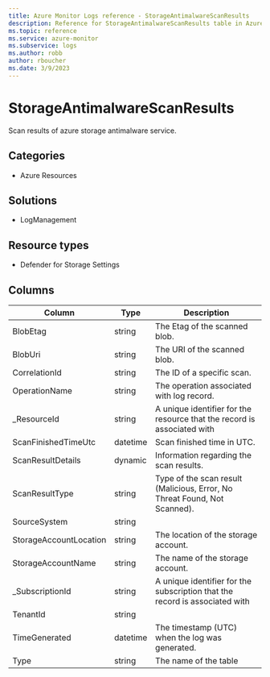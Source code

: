 ```yaml
---
title: Azure Monitor Logs reference - StorageAntimalwareScanResults
description: Reference for StorageAntimalwareScanResults table in Azure Monitor Logs.
ms.topic: reference
ms.service: azure-monitor
ms.subservice: logs
ms.author: robb
author: rboucher
ms.date: 3/9/2023
---
```


# StorageAntimalwareScanResults

 Scan results of azure storage antimalware service.

## Categories

- Azure Resources
## Solutions

- LogManagement
## Resource types

- Defender for Storage Settings




## Columns

| Column | Type | Description |
| --- | --- | --- |
| BlobEtag | string | The Etag of the scanned blob. |
| BlobUri | string | The URI of the scanned blob. |
| CorrelationId | string | The ID of a specific scan. |
| OperationName | string | The operation associated with log record. |
| _ResourceId | string | A unique identifier for the resource that the record is associated with |
| ScanFinishedTimeUtc | datetime | Scan finished time in UTC. |
| ScanResultDetails | dynamic | Information regarding the scan results. |
| ScanResultType | string | Type of the scan result (Malicious, Error, No Threat Found, Not Scanned). |
| SourceSystem | string |  |
| StorageAccountLocation | string | The location of the storage account. |
| StorageAccountName | string | The name of the storage account. |
| _SubscriptionId | string | A unique identifier for the subscription that the record is associated with |
| TenantId | string |  |
| TimeGenerated | datetime | The timestamp (UTC) when the log was generated. |
| Type | string | The name of the table |

